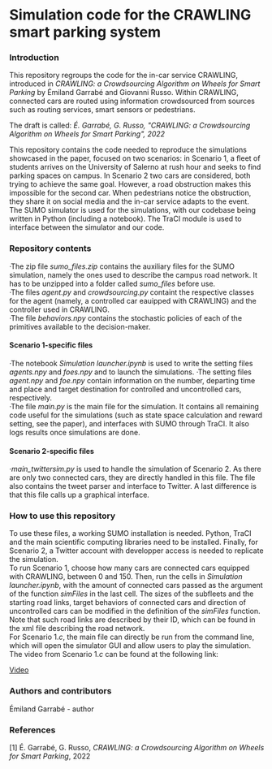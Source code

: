 # Simulation code for the CRAWLING smart parking system

### Introduction

This repository regroups the code for the in-car service CRAWLING, introduced in _CRAWLING: a Crowdsourcing Algorithm on Wheels for Smart Parking_ by Émiland Garrabé and Giovanni Russo. Within CRAWLING, connected cars are routed using information crowdsourced from sources such as routing services, smart sensors or pedestrians.

The draft is called:
_É. Garrabé, G. Russo, "CRAWLING: a Crowdsourcing Algorithm on Wheels for Smart Parking", 2022_

This repository contains the code needed to reproduce the simulations showcased in the paper, focused on two scenarios: in Scenario $1$, a fleet of students arrives on the University of Salerno at rush hour and seeks to find parking spaces on campus. In Scenario $2$ two cars are considered, both trying to achieve the same goal. However, a road obstruction makes this impossible for the second car. When pedestrians notice the obstruction, they share it on social media and the in-car service adapts to the event.\
The SUMO simulator is used for the simulations, with our codebase being written in Python (including a notebook). The TraCI module is used to interface between the simulator and our code.

### Repository contents
·The zip file _sumo\_files.zip_ contains the auxiliary files for the SUMO simulation, namely the ones used to describe the campus road network. It has to be unzipped into a folder called _sumo\_files_ before use.\
·The files _agent.py_ and _crowdsourcing.py_ containt the respective classes for the agent (namely, a controlled car eauipped with CRAWLING) and the controller used in CRAWLING.\
·The file _behaviors.npy_ contains the stochastic policies of each of the primitives available to the decision-maker.
#### Scenario $1$-specific files
·The notebook _Simulation launcher.ipynb_ is used to write the setting files _agents.npy_ and _foes.npy_ and to launch the simulations.
·The setting files _agent.npy_ and _foe.npy_ contain information on the number, departing time and place and target destination for controlled and uncontrolled cars, respectively.\
·The file _main.py_ is the main file for the simulation. It contains all remaining code useful for the simulations (such as state space calculation and reward setting, see the paper), and interfaces with SUMO through TraCI. It also logs results once simulations are done.
#### Scenario $2$-specific files
·_main_twittersim.py_ is used to handle the simulation of Scenario $2$. As there are only two connected cars, they are directly handled in this file. The file also contains the tweet parser and interface to Twitter. A last difference is that this file calls up a graphical interface.

### How to use this repository
To use these files, a working SUMO installation is needed. Python, TraCI and the main scientific computing libraries need to be installed. Finally, for Scenario $2$, a Twitter account with developper access is needed to replicate the simulation.\
To run Scenario $1$, choose how many cars are connected cars equipped with CRAWLING, between $0$ and $150$. Then, run the cells in _Simulation launcher.ipynb_, with the amount of connected cars passed as the argument of the function _simFiles_ in the last cell. The sizes of the subfleets and the starting road links, target behaviors of connected cars and direction of uncontrolled cars can be modified in the definition of the _simFiles_ function. Note that such road links are described by their ID, which can be found in the xml file describing the road network.\
For Scenario $1.c$, the main file can directly be run from the command line, which will open the simulator GUI and allow users to play the simulation. The video from Scenario $1.c$ can be found at the following link:

[Video](https://drive.google.com/file/d/1paSX3P6brfhDbNO3AKC8QnaOUAr5vfnc/view)


### Authors and contributors
Émiland Garrabé - author

### References
[1] É. Garrabé, G. Russo, _CRAWLING: a Crowdsourcing Algorithm on Wheels for Smart Parking_, 2022
